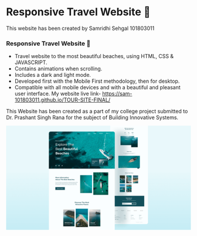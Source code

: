 # Responsive Travel Website 🌊

This website has been created by
Samridhi Sehgal
101803011

###  Responsive Travel Website 🌊

- Travel website to the most beautiful beaches, using HTML, CSS & JAVASCRIPT.
- Contains animations when scrolling.
- Includes a dark and light mode.
- Developed first with the Mobile First methodology, then for desktop.
- Compatible with all mobile devices and with a beautiful and pleasant user interface.
My website live link- https://sam-101803011.github.io/TOUR-SITE-FINAL/


This Website has been created as a part of my college project submitted to Dr. Prashant Singh Rana for the subject 
of Building Innovative Systems.


![travel-website](/preview.png)
